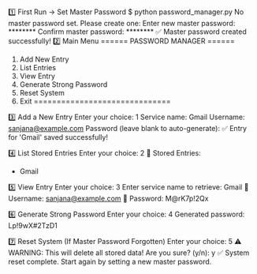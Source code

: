 1️⃣ First Run → Set Master Password
$ python password_manager.py
No master password set. Please create one:
Enter new master password: ********
Confirm master password: ********
✅ Master password created successfully!
2️⃣ Main Menu
====== PASSWORD MANAGER ======
1. Add New Entry
2. List Entries
3. View Entry
4. Generate Strong Password
5. Reset System
6. Exit
==============================

3️⃣ Add a New Entry
Enter your choice: 1
Service name: Gmail
Username: sanjana@example.com
Password (leave blank to auto-generate): 
✅ Entry for 'Gmail' saved successfully!

4️⃣ List Stored Entries
Enter your choice: 2
📂 Stored Entries:
- Gmail

5️⃣ View Entry
Enter your choice: 3
Enter service name to retrieve: Gmail
👤 Username: sanjana@example.com
🔑 Password: M@rK7p!2Qx

6️⃣ Generate Strong Password
Enter your choice: 4
Generated password: Lp!9wX#2TzD1

7️⃣ Reset System (If Master Password Forgotten)
Enter your choice: 5
⚠️ WARNING: This will delete all stored data!
Are you sure? (y/n): y
✅ System reset complete. Start again by setting a new master password.
